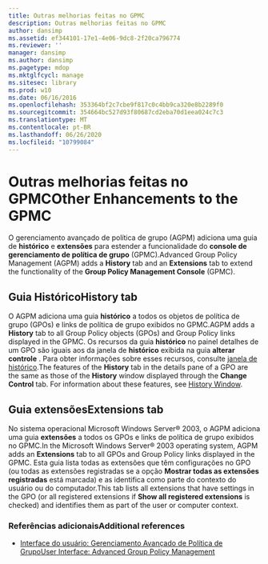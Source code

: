 ```yaml
---
title: Outras melhorias feitas no GPMC
description: Outras melhorias feitas no GPMC
author: dansimp
ms.assetid: ef344101-17e1-4e06-9dc8-2f20ca796774
ms.reviewer: ''
manager: dansimp
ms.author: dansimp
ms.pagetype: mdop
ms.mktglfcycl: manage
ms.sitesec: library
ms.prod: w10
ms.date: 06/16/2016
ms.openlocfilehash: 353364bf2c7cbe9f817c0c4bb9ca320e8b2289f0
ms.sourcegitcommit: 354664bc527d93f80687cd2eba70d1eea024c7c3
ms.translationtype: MT
ms.contentlocale: pt-BR
ms.lasthandoff: 06/26/2020
ms.locfileid: "10799084"
---
```

# <span data-ttu-id="15e1c-103">Outras melhorias feitas no GPMC</span><span class="sxs-lookup"><span data-stu-id="15e1c-103">Other Enhancements to the GPMC</span></span>


<span data-ttu-id="15e1c-104">O gerenciamento avançado de política de grupo (AGPM) adiciona uma guia de **histórico** e **extensões** para estender a funcionalidade do **console de gerenciamento de política de grupo** (GPMC).</span><span class="sxs-lookup"><span data-stu-id="15e1c-104">Advanced Group Policy Management (AGPM) adds a **History** tab and an **Extensions** tab to extend the functionality of the **Group Policy Management Console** (GPMC).</span></span>

## <span data-ttu-id="15e1c-105">Guia Histórico</span><span class="sxs-lookup"><span data-stu-id="15e1c-105">History tab</span></span>


<span data-ttu-id="15e1c-106">O AGPM adiciona uma guia **histórico** a todos os objetos de política de grupo (GPOs) e links de política de grupo exibidos no GPMC.</span><span class="sxs-lookup"><span data-stu-id="15e1c-106">AGPM adds a **History** tab to all Group Policy objects (GPOs) and Group Policy links displayed in the GPMC.</span></span> <span data-ttu-id="15e1c-107">Os recursos da guia **histórico** no painel detalhes de um GPO são iguais aos da janela de **histórico** exibida na guia **alterar controle** . Para obter informações sobre esses recursos, consulte [janela de histórico](history-window.md).</span><span class="sxs-lookup"><span data-stu-id="15e1c-107">The features of the **History** tab in the details pane of a GPO are the same as those of the **History** window displayed through the **Change Control** tab. For information about these features, see [History Window](history-window.md).</span></span>

## <span data-ttu-id="15e1c-108">Guia extensões</span><span class="sxs-lookup"><span data-stu-id="15e1c-108">Extensions tab</span></span>


<span data-ttu-id="15e1c-109">No sistema operacional Microsoft Windows Server® 2003, o AGPM adiciona uma guia **extensões** a todos os GPOs e links de política de grupo exibidos no GPMC.</span><span class="sxs-lookup"><span data-stu-id="15e1c-109">In the Microsoft Windows Server® 2003 operating system, AGPM adds an **Extensions** tab to all GPOs and Group Policy links displayed in the GPMC.</span></span> <span data-ttu-id="15e1c-110">Esta guia lista todas as extensões que têm configurações no GPO (ou todas as extensões registradas se a opção **Mostrar todas as extensões registradas** está marcada) e as identifica como parte do contexto do usuário ou do computador.</span><span class="sxs-lookup"><span data-stu-id="15e1c-110">This tab lists all extensions that have settings in the GPO (or all registered extensions if **Show all registered extensions** is checked) and identifies them as part of the user or computer context.</span></span>

### <span data-ttu-id="15e1c-111">Referências adicionais</span><span class="sxs-lookup"><span data-stu-id="15e1c-111">Additional references</span></span>

-   [<span data-ttu-id="15e1c-112">Interface do usuário: Gerenciamento Avançado de Política de Grupo</span><span class="sxs-lookup"><span data-stu-id="15e1c-112">User Interface: Advanced Group Policy Management</span></span>](user-interface-advanced-group-policy-management.md)

 

 





